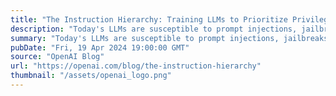 ```yaml
---
title: "The Instruction Hierarchy: Training LLMs to Prioritize Privileged Instructions"
description: "Today's LLMs are susceptible to prompt injections, jailbreaks, and other attacks that allow adversaries to overwrite a model's original instructions with their own malicious prompts."
summary: "Today's LLMs are susceptible to prompt injections, jailbreaks, and other attacks that allow adversaries to overwrite a model's original instructions with their own malicious prompts."
pubDate: "Fri, 19 Apr 2024 19:00:00 GMT"
source: "OpenAI Blog"
url: "https://openai.com/blog/the-instruction-hierarchy"
thumbnail: "/assets/openai_logo.png"
---
```


